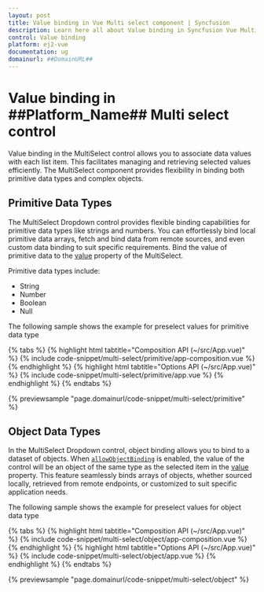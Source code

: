 ```yaml
---
layout: post
title: Value binding in Vue Multi select component | Syncfusion
description: Learn here all about Value binding in Syncfusion Vue Multi select component of Syncfusion Essential JS 2 and more.
control: Value binding 
platform: ej2-vue
documentation: ug
domainurl: ##DomainURL##
---
```


# Value binding in ##Platform_Name## Multi select control

Value binding in the MultiSelect control allows you to associate data values with each list item. This facilitates managing and retrieving selected values efficiently. The MultiSelect component provides flexibility in binding both primitive data types and complex objects.

## Primitive Data Types

The MultiSelect Dropdown control provides flexible binding capabilities for primitive data types like strings and numbers. You can effortlessly bind local primitive data arrays, fetch and bind data from remote sources, and even custom data binding to suit specific requirements. Bind the value of primitive data to the [value](../api/multi-select/#value) property of the MultiSelect.

Primitive data types include:

* String
* Number
* Boolean
* Null

The following sample shows the example for preselect values for primitive data type

{% tabs %}
{% highlight html tabtitle="Composition API (~/src/App.vue)" %}
{% include code-snippet/multi-select/primitive/app-composition.vue %}
{% endhighlight %}
{% highlight html tabtitle="Options API (~/src/App.vue)" %}
{% include code-snippet/multi-select/primitive/app.vue %}
{% endhighlight %}
{% endtabs %}
        
{% previewsample "page.domainurl/code-snippet/multi-select/primitive" %}

## Object Data Types

In the MultiSelect Dropdown control, object binding allows you to bind to a dataset of objects. When [`allowObjectBinding`](../api/multi-select/#allowobjectbinding) is enabled, the value of the control will be an object of the same type as the selected item in the [value](../api/multi-select/#value) property. This feature seamlessly binds arrays of objects, whether sourced locally, retrieved from remote endpoints, or customized to suit specific application needs.

The following sample shows the example for preselect values for object data type

{% tabs %}
{% highlight html tabtitle="Composition API (~/src/App.vue)" %}
{% include code-snippet/multi-select/object/app-composition.vue %}
{% endhighlight %}
{% highlight html tabtitle="Options API (~/src/App.vue)" %}
{% include code-snippet/multi-select/object/app.vue %}
{% endhighlight %}
{% endtabs %}
        
{% previewsample "page.domainurl/code-snippet/multi-select/object" %}
